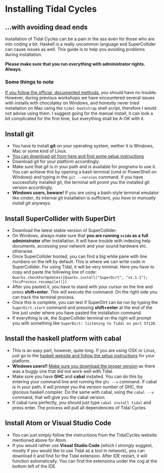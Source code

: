 # Installing Tidal Cycles
## ...with avoiding dead ends

Installation of Tidal Cycles can be a pain in the ass even for those who are into coding a bit. Haskell is a really uncommon language and SuperCollider can cause issues as well.
This guide is to help you avoiding problems during installation.

**Please make sure that you run *everything* with administrator rights. Always.**

### Some things to note
[If you follow the official, documented methods](https://tidalCycles.org/index.php/Installation), you should have no trouble.
However, during previous workshops we have encountered several issues with installs with chocolatey on Windows, and honestly never tried installation on Mac using the `tidal-bootstrap` shell script, therefore I would not advise using them. I suggest going for the manual install, it can look a bit complicated for the first time, but
everything shall be A-OK with it.

## Install git
* You have to install **git** on your operating system, wether it is Windows, Mac or some kind of Linux.
* [You can download git from here and find some setup instructions](https://git-scm.com/book/en/v2/Getting-Started-Installing-Git)
* Download git for your platform accordingly.
* Make sure that git is in your path and is available for programs to use it. You can achieve this by opening a bash terminal (cmd or PowerShell on Windows) and typing in the
`git --version` command. If you have successfully installed git, the terminal will promt you the installed git version accordingly.
* **Windows users, beware!** If you are using a bash-style terminal emulator like *cmder*, its internal git installation is sufficient, *you have to manually install git anyways*.

## Install SuperCollider with SuperDirt
* Download the latest stable version of SuperCollider.
* On Windows, always make sure that **you are running `scide` as a full administrator** after installation. It will have trouble with indexing help documents, accessing your network and your sound hardware etc. otherwise.
* Once SuperCollider booted, you can find a big white pane with line numbers on the left by default. This is where we can write code in SuperCollider. For using Tidal, it will be very minimal. Here you have to copy and paste the following line of code: `Quarks.checkForUpdates({Quarks.install("SuperDirt", "v1.1.1"); thisProcess.recompile()})`
* After you pasted it, you have to stand with your cursor on the line and press **shift+enter**. This will execute the command. On the right side you can track the terminal process.
* Once this is complete, you can test if SuperDirt can be run by typing the `SuperDirt.start` command and pressing **shift+enter** at the end of the line just under where you have pasted the installation command.
* If everything is ok, the SuperCollider terminal on the right will prompt you with something like `SuperDirt: listening to Tidal on port 57120`.

## Install the haskell platform with cabal
* This is an easy part, however, quite long. If you are using OSX or Linux, just go to the [haskell website and follow the setup instructions](https://www.haskell.org/platform/) for your platform. 
* **Windows users!!** [Make sure you download the proper version](https://www.haskell.org/platform/download/8.4.3/HaskellPlatform-8.4.3-full-x86_64-setup.exe) as there was a buggy one that did not work well with Tidal.
* Make sure you have **GHC** and **cabal** installed. You can do this by entering your command line and running the `ghc --v` command. If cabal is in your path, it will prompt you the version number of GHC, the glorious haskell compiler. Do the same with cabal, using the `cabal --v` command, that will give you the cabal version.
* If cabal runs perfectly, you should just type `cabal install tidal` and press enter. The process will pull all dependencies of Tidal Cycles.

## Install Atom or Visual Studio Code
* You can just simply follow the instructions from the TidalCycles website mentioned above for Atom.
* If you would rather use **Visual Studio Code** (which I strongly suggest, mostly if you would like to use Tidal as a tool in network), you can download it and find for the Tidal extension. After IDE restart, it will function automatically. You can find the extensions under the cog at the bottom left of the IDE.